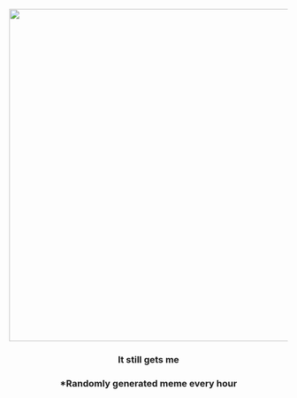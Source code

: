 <p align="center">
        <img src="https://i.redd.it/pndvp5ybpgm91.jpg" width="600" height="600">
        </p>
        <h3 align="center">It still gets me</h3>
        <h3 align="center">*Randomly generated meme every hour</h3>
    